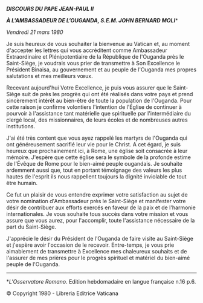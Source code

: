 ***DISCOURS DU PAPE JEAN-PAUL II***

***À L'AMBASSADEUR DE L’OUGANDA, S.E.M. JOHN BERNARD MOLI****

*Vendredi 21 mars 1980*

Je suis heureux de vous souhaiter la bienvenue au Vatican et, au moment d'accepter les lettres qui vous accréditent comme Ambassadeur Extraordinaire et Plénipotentiaire de la République de l'Ouganda près le Saint-Siège, je voudrais vous prier de transmettre à Son Excellence le Président Binaisa, au gouvernement et au peuple de l'Ouganda mes propres salutations et mes meilleurs vœux.

Recevant aujourd'hui Votre Excellence, je puis vous assurer que le Saint-Siège suit de près les progrès qui ont été réalisés dans votre pays et prend sincèrement intérêt au bien-être de toute la population de l'Ouganda. Pour cette raison je confirme volontiers l'intention de l'Église de continuer à pourvoir à l'assistance tant matérielle que spirituelle par l'intermédiaire du clergé local, des missionnaires, de leurs écoles et de nombreuses autres institutions.

J'ai été très content que vous ayez rappelé les martyrs de l'Ouganda qui ont généreusement sacrifié leur vie pour le Christ. A cet égard, je suis heureux que prochainement ici, à Rome, une église soit consacrée à leur mémoire. J'espère que cette église sera le symbole de la profonde estime de l'Évêque de Rome pour le bien-aimé peuple ougandais. Je souhaite ardemment aussi que, tout en portant témoignage des valeurs les plus hautes de l'esprit ils nous rappellent toujours la dignité inviolable de tout être humain.

Ce fut un plaisir de vous entendre exprimer votre satisfaction au sujet de votre nomination d'Ambassadeur près le Saint-Siège et manifester votre désir de contribuer aux efforts exercés en faveur de la paix et de l'harmonie internationales. Je vous souhaite tous succès dans votre mission et vous assure que vous aurez, pour l'accomplir, toute l'assistance nécessaire de la part du Saint-Siège.

J'apprécie le désir du Président de l'Ouganda de faire visite au Saint-Siège et j'espère avoir l'occasion de le recevoir. Entre-temps, je vous prie aimablement de transmettre à Excellence mes chaleureux souhaits et de l'assurer de mes prières pour le progrès spirituel et matériel du bien-aimé peuple de l'Ouganda.

* * *

**L'Osservatore Romano*. Edition hebdomadaire en langue française n.16 p.6.

© Copyright 1980 - Libreria Editrice Vaticana